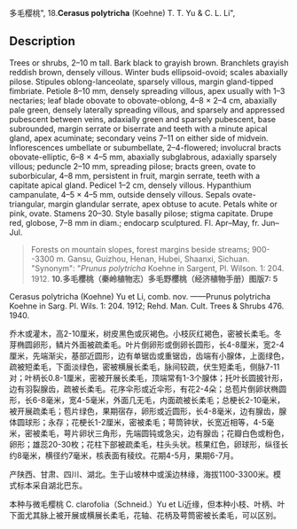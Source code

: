 多毛樱桃",
18.**Cerasus polytricha** (Koehne) T. T. Yu & C. L. Li",

## Description
Trees or shrubs, 2–10 m tall. Bark black to grayish brown. Branchlets grayish reddish brown, densely villous. Winter buds ellipsoid-ovoid; scales abaxially pilose. Stipules oblong-lanceolate, sparsely villous, margin gland-tipped fimbriate. Petiole 8–10 mm, densely spreading villous, apex usually with 1–3 nectaries; leaf blade obovate to obovate-oblong, 4–8 × 2–4 cm, abaxially pale green, densely laterally spreading villous, and sparsely and appressed pubescent between veins, adaxially green and sparsely pubescent, base subrounded, margin serrate or biserrate and teeth with a minute apical gland, apex acuminate; secondary veins 7–11 on either side of midvein. Inflorescences umbellate or subumbellate, 2–4-flowered; involucral bracts obovate-elliptic, 6–8 × 4–5 mm, abaxially subglabrous, adaxially sparsely villous; peduncle 2–10 mm, spreading pilose; bracts green, ovate to suborbicular, 4–8 mm, persistent in fruit, margin serrate, teeth with a capitate apical gland. Pedicel 1–2 cm, densely villous. Hypanthium campanulate, 4–5 × 4–5 mm, outside densely villous. Sepals ovate-triangular, margin glandular serrate, apex obtuse to acute. Petals white or pink, ovate. Stamens 20–30. Style basally pilose; stigma capitate. Drupe red, globose, 7–8 mm in diam.; endocarp sculptured. Fl. Apr–May, fr. Jun–Jul.

> Forests on mountain slopes, forest margins beside streams; 900--3300 m. Gansu, Guizhou, Henan, Hubei, Shaanxi, Sichuan.
  "Synonym": "*Prunus polytricha* Koehne in Sargent, Pl. Wilson. 1: 204. 1912.
**10.多毛樱桃（秦岭植物志）多毛野樱桃（经济植物手册）图版7: 5**

Cerasus polytricha (Koehne) Yu et Li, comb. nov. ——Prunus polytricha Koehne in Sarg. Pl. Wils. 1: 204. 1912; Rehd. Man. Cult. Trees & Shrubs 476. 1940.

乔木或灌木，高2-10厘米，树皮黑色或灰褐色。小枝灰红褐色，密被长柔毛。冬芽椭圆卵形，鳞片外面被疏柔毛。叶片倒卵形或倒卵长圆形，长4-8厘米，宽2-4厘米，先端渐尖，基部近圆形，边有单锯齿或重锯齿，齿端有小腺体，上面绿色，疏被短柔毛，下面淡绿色，密被横展长柔毛，脉间较疏，伏生短柔毛，侧脉7-11对；叶柄长0.8-1厘米，密被开展长柔毛，顶端常有1-3个腺体；托叶长圆披针形，边有羽裂腺齿，疏被长柔毛。花序伞形或近伞形，有花2-4朵；总苞片倒卵状椭圆形，长6-8毫米，宽4-5毫米，外面几无毛，内面疏被长柔毛；总梗长2-10毫米，被开展疏柔毛；苞片绿色，果期宿存，卵形或近圆形，长4-8毫米，边有腺齿，腺体圆球形；永存；花梗长1-2厘米，密被柔毛；萼筒钟状，长宽近相等，4-5毫米，密被柔毛，萼片卵状三角形，先端圆钝或急尖，边有腺齿；花瓣白色或粉色，卵形；雄蕊20-30枚；花柱下部被疏柔毛，柱头头状。核果红色，卵球形，纵径长约8毫米，横径约7毫米，核表面有稜纹。花期4-5月，果期6-7月。

产陕西、甘肃、四川、湖北。生于山坡林中或溪边林缘，海拔1100-3300米。模式标本采自湖北巴东。

本种与微毛樱桃 C. clarofolia（Schneid.）Yu et Li近缘，但本种小枝、叶柄、叶下面尤其脉上被开展或横展长柔毛，花轴、花柄及萼筒密被长柔毛，可以区别。
